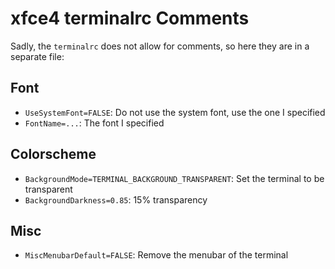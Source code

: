 # xfce4 terminalrc Comments

Sadly, the `terminalrc` does not allow for comments, so here they are in a separate file:

## Font
- `UseSystemFont=FALSE`: Do not use the system font, use the one I specified
- `FontName=...`: The font I specified

## Colorscheme
- `BackgroundMode=TERMINAL_BACKGROUND_TRANSPARENT`: Set the terminal to be transparent
- `BackgroundDarkness=0.85`: 15% transparency

## Misc
- `MiscMenubarDefault=FALSE`: Remove the menubar of the terminal
